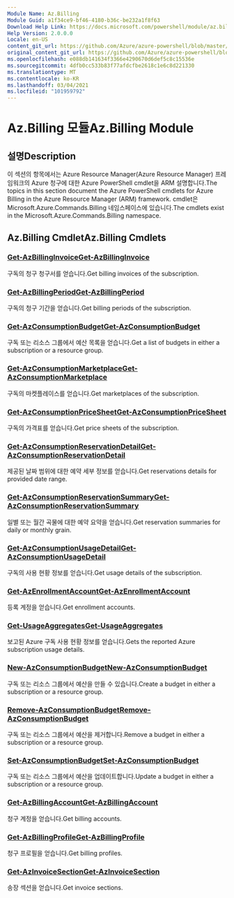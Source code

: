 ```yaml
---
Module Name: Az.Billing
Module Guid: a1f34ce9-bf46-4180-b36c-be232a1f8f63
Download Help Link: https://docs.microsoft.com/powershell/module/az.billing
Help Version: 2.0.0.0
Locale: en-US
content_git_url: https://github.com/Azure/azure-powershell/blob/master/src/Billing/Billing/help/Az.Billing.md
original_content_git_url: https://github.com/Azure/azure-powershell/blob/master/src/Billing/Billing/help/Az.Billing.md
ms.openlocfilehash: e088db141634f3366e4290670d6def5c8c15536e
ms.sourcegitcommit: 4dfb0cc533b83f77afdcfbe2618c1e6c8d221330
ms.translationtype: MT
ms.contentlocale: ko-KR
ms.lasthandoff: 03/04/2021
ms.locfileid: "101959792"
---
```

# <span data-ttu-id="57cc7-101">Az.Billing 모듈</span><span class="sxs-lookup"><span data-stu-id="57cc7-101">Az.Billing Module</span></span>
## <span data-ttu-id="57cc7-102">설명</span><span class="sxs-lookup"><span data-stu-id="57cc7-102">Description</span></span>
<span data-ttu-id="57cc7-103">이 섹션의 항목에서는 Azure Resource Manager(Azure Resource Manager) 프레임워크의 Azure 청구에 대한 Azure PowerShell cmdlet을 ARM 설명합니다.</span><span class="sxs-lookup"><span data-stu-id="57cc7-103">The topics in this section document the Azure PowerShell cmdlets for Azure Billing in the Azure Resource Manager (ARM) framework.</span></span> <span data-ttu-id="57cc7-104">cmdlet은 Microsoft.Azure.Commands.Billing 네임스페이스에 있습니다.</span><span class="sxs-lookup"><span data-stu-id="57cc7-104">The cmdlets exist in the Microsoft.Azure.Commands.Billing namespace.</span></span>

## <span data-ttu-id="57cc7-105">Az.Billing Cmdlet</span><span class="sxs-lookup"><span data-stu-id="57cc7-105">Az.Billing Cmdlets</span></span>
### [<span data-ttu-id="57cc7-106">Get-AzBillingInvoice</span><span class="sxs-lookup"><span data-stu-id="57cc7-106">Get-AzBillingInvoice</span></span>](Get-AzBillingInvoice.md)
<span data-ttu-id="57cc7-107">구독의 청구 청구서를 얻습니다.</span><span class="sxs-lookup"><span data-stu-id="57cc7-107">Get billing invoices of the subscription.</span></span>

### [<span data-ttu-id="57cc7-108">Get-AzBillingPeriod</span><span class="sxs-lookup"><span data-stu-id="57cc7-108">Get-AzBillingPeriod</span></span>](Get-AzBillingPeriod.md)
<span data-ttu-id="57cc7-109">구독의 청구 기간을 얻습니다.</span><span class="sxs-lookup"><span data-stu-id="57cc7-109">Get billing periods of the subscription.</span></span>

### [<span data-ttu-id="57cc7-110">Get-AzConsumptionBudget</span><span class="sxs-lookup"><span data-stu-id="57cc7-110">Get-AzConsumptionBudget</span></span>](Get-AzConsumptionBudget.md)
<span data-ttu-id="57cc7-111">구독 또는 리소스 그룹에서 예산 목록을 얻습니다.</span><span class="sxs-lookup"><span data-stu-id="57cc7-111">Get a list of budgets in either a subscription or a resource group.</span></span>

### [<span data-ttu-id="57cc7-112">Get-AzConsumptionMarketplace</span><span class="sxs-lookup"><span data-stu-id="57cc7-112">Get-AzConsumptionMarketplace</span></span>](Get-AzConsumptionMarketplace.md)
<span data-ttu-id="57cc7-113">구독의 마켓플레이스를 얻습니다.</span><span class="sxs-lookup"><span data-stu-id="57cc7-113">Get marketplaces of the subscription.</span></span>

### [<span data-ttu-id="57cc7-114">Get-AzConsumptionPriceSheet</span><span class="sxs-lookup"><span data-stu-id="57cc7-114">Get-AzConsumptionPriceSheet</span></span>](Get-AzConsumptionPriceSheet.md)
<span data-ttu-id="57cc7-115">구독의 가격표를 얻습니다.</span><span class="sxs-lookup"><span data-stu-id="57cc7-115">Get price sheets of the subscription.</span></span>

### [<span data-ttu-id="57cc7-116">Get-AzConsumptionReservationDetail</span><span class="sxs-lookup"><span data-stu-id="57cc7-116">Get-AzConsumptionReservationDetail</span></span>](Get-AzConsumptionReservationDetail.md)
<span data-ttu-id="57cc7-117">제공된 날짜 범위에 대한 예약 세부 정보를 얻습니다.</span><span class="sxs-lookup"><span data-stu-id="57cc7-117">Get reservations details for provided date range.</span></span>

### [<span data-ttu-id="57cc7-118">Get-AzConsumptionReservationSummary</span><span class="sxs-lookup"><span data-stu-id="57cc7-118">Get-AzConsumptionReservationSummary</span></span>](Get-AzConsumptionReservationSummary.md)
<span data-ttu-id="57cc7-119">일별 또는 월간 곡물에 대한 예약 요약을 얻습니다.</span><span class="sxs-lookup"><span data-stu-id="57cc7-119">Get reservation summaries for daily or monthly grain.</span></span>

### [<span data-ttu-id="57cc7-120">Get-AzConsumptionUsageDetail</span><span class="sxs-lookup"><span data-stu-id="57cc7-120">Get-AzConsumptionUsageDetail</span></span>](Get-AzConsumptionUsageDetail.md)
<span data-ttu-id="57cc7-121">구독의 사용 현황 정보를 얻습니다.</span><span class="sxs-lookup"><span data-stu-id="57cc7-121">Get usage details of the subscription.</span></span>

### [<span data-ttu-id="57cc7-122">Get-AzEnrollmentAccount</span><span class="sxs-lookup"><span data-stu-id="57cc7-122">Get-AzEnrollmentAccount</span></span>](Get-AzEnrollmentAccount.md)
<span data-ttu-id="57cc7-123">등록 계정을 얻습니다.</span><span class="sxs-lookup"><span data-stu-id="57cc7-123">Get enrollment accounts.</span></span>

### [<span data-ttu-id="57cc7-124">Get-UsageAggregates</span><span class="sxs-lookup"><span data-stu-id="57cc7-124">Get-UsageAggregates</span></span>](Get-UsageAggregates.md)
<span data-ttu-id="57cc7-125">보고된 Azure 구독 사용 현황 정보를 얻습니다.</span><span class="sxs-lookup"><span data-stu-id="57cc7-125">Gets the reported Azure subscription usage details.</span></span>

### [<span data-ttu-id="57cc7-126">New-AzConsumptionBudget</span><span class="sxs-lookup"><span data-stu-id="57cc7-126">New-AzConsumptionBudget</span></span>](New-AzConsumptionBudget.md)
<span data-ttu-id="57cc7-127">구독 또는 리소스 그룹에서 예산을 만들 수 있습니다.</span><span class="sxs-lookup"><span data-stu-id="57cc7-127">Create a budget in either a subscription or a resource group.</span></span>

### [<span data-ttu-id="57cc7-128">Remove-AzConsumptionBudget</span><span class="sxs-lookup"><span data-stu-id="57cc7-128">Remove-AzConsumptionBudget</span></span>](Remove-AzConsumptionBudget.md)
<span data-ttu-id="57cc7-129">구독 또는 리소스 그룹에서 예산을 제거합니다.</span><span class="sxs-lookup"><span data-stu-id="57cc7-129">Remove a budget in either a subscription or a resource group.</span></span>

### [<span data-ttu-id="57cc7-130">Set-AzConsumptionBudget</span><span class="sxs-lookup"><span data-stu-id="57cc7-130">Set-AzConsumptionBudget</span></span>](Set-AzConsumptionBudget.md)
<span data-ttu-id="57cc7-131">구독 또는 리소스 그룹에서 예산을 업데이트합니다.</span><span class="sxs-lookup"><span data-stu-id="57cc7-131">Update a budget in either a subscription or a resource group.</span></span>

### [<span data-ttu-id="57cc7-132">Get-AzBillingAccount</span><span class="sxs-lookup"><span data-stu-id="57cc7-132">Get-AzBillingAccount</span></span>](Get-AzBillingAccount.md)
<span data-ttu-id="57cc7-133">청구 계정을 얻습니다.</span><span class="sxs-lookup"><span data-stu-id="57cc7-133">Get billing accounts.</span></span>

### [<span data-ttu-id="57cc7-134">Get-AzBillingProfile</span><span class="sxs-lookup"><span data-stu-id="57cc7-134">Get-AzBillingProfile</span></span>](Get-AzBillingProfile.md)
<span data-ttu-id="57cc7-135">청구 프로필을 얻습니다.</span><span class="sxs-lookup"><span data-stu-id="57cc7-135">Get billing profiles.</span></span>

### [<span data-ttu-id="57cc7-136">Get-AzInvoiceSection</span><span class="sxs-lookup"><span data-stu-id="57cc7-136">Get-AzInvoiceSection</span></span>](Get-AzInvoiceSection.md)
<span data-ttu-id="57cc7-137">송장 섹션을 얻습니다.</span><span class="sxs-lookup"><span data-stu-id="57cc7-137">Get invoice sections.</span></span>

